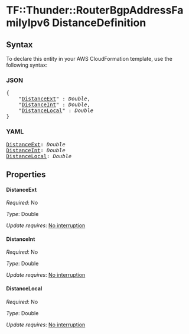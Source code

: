 # TF::Thunder::RouterBgpAddressFamilyIpv6 DistanceDefinition

## Syntax

To declare this entity in your AWS CloudFormation template, use the following syntax:

### JSON

<pre>
{
    "<a href="#distanceext" title="DistanceExt">DistanceExt</a>" : <i>Double</i>,
    "<a href="#distanceint" title="DistanceInt">DistanceInt</a>" : <i>Double</i>,
    "<a href="#distancelocal" title="DistanceLocal">DistanceLocal</a>" : <i>Double</i>
}
</pre>

### YAML

<pre>
<a href="#distanceext" title="DistanceExt">DistanceExt</a>: <i>Double</i>
<a href="#distanceint" title="DistanceInt">DistanceInt</a>: <i>Double</i>
<a href="#distancelocal" title="DistanceLocal">DistanceLocal</a>: <i>Double</i>
</pre>

## Properties

#### DistanceExt

_Required_: No

_Type_: Double

_Update requires_: [No interruption](https://docs.aws.amazon.com/AWSCloudFormation/latest/UserGuide/using-cfn-updating-stacks-update-behaviors.html#update-no-interrupt)

#### DistanceInt

_Required_: No

_Type_: Double

_Update requires_: [No interruption](https://docs.aws.amazon.com/AWSCloudFormation/latest/UserGuide/using-cfn-updating-stacks-update-behaviors.html#update-no-interrupt)

#### DistanceLocal

_Required_: No

_Type_: Double

_Update requires_: [No interruption](https://docs.aws.amazon.com/AWSCloudFormation/latest/UserGuide/using-cfn-updating-stacks-update-behaviors.html#update-no-interrupt)

